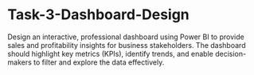 # Task-3-Dashboard-Design
Design an interactive, professional dashboard using Power BI to provide sales and profitability insights for business stakeholders. The dashboard should highlight key metrics (KPIs), identify trends, and enable decision-makers to filter and explore the data effectively.
